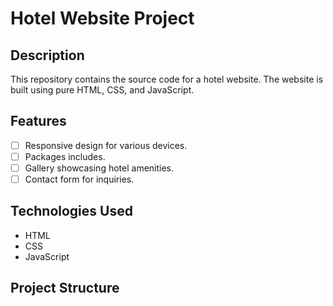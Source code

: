 # Hotel Website Project

## Description

This repository contains the source code for a hotel website. The website is built using pure HTML, CSS, and JavaScript.

## Features

- [ ] Responsive design for various devices.
- [ ] Packages includes.
- [ ] Gallery showcasing hotel amenities.
- [ ] Contact form for inquiries.

## Technologies Used

- HTML
- CSS
- JavaScript

## Project Structure

